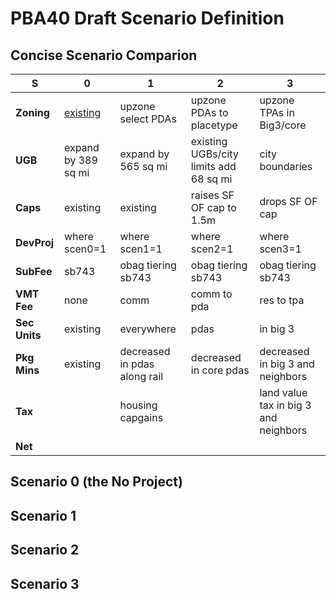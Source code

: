 # PBA40 Draft Scenario Definition

## Concise Scenario Comparion

   S    |             0             |             1             |             2             |            3
------- | ------------------------- | ------------------------- | ------------------------- | -------------------------          
**Zoning** | [existing](https://github.com/MetropolitanTransportationCommission/bayarea_urbansim/blob/master/data/zoning_mods_0.csv) | upzone select PDAs        | upzone PDAs to placetype  | upzone TPAs in Big3/core
**UGB** | expand by 389 sq mi | expand by 565 sq mi | existing UGBs/city limits add 68 sq mi | city boundaries 
**Caps** | existing | existing | raises SF OF cap to 1.5m | drops SF OF cap 
**DevProj** | where scen0=1 | where scen1=1 | where scen2=1 | where scen3=1                         
**SubFee** | sb743 | obag tiering sb743 | obag tiering sb743 | obag tiering sb743 
**VMT Fee** | none | comm | comm to pda | res to tpa
**Sec Units** | existing | everywhere | pdas | in big 3
**Pkg Mins** | existing | decreased in pdas along rail | decreased in core pdas | decreased in big 3 and neighbors
**Tax** |  | housing capgains | | land value tax in big 3 and neighbors                         
**Net** |                           |                           |                           |                         
                         
                         

## Scenario 0 (the No Project)



## Scenario 1


## Scenario 2


## Scenario 3


